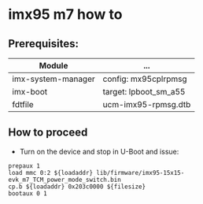 # imx95 m7 how to

## Prerequisites:

|Module| ... |
|---|---|
|imx-system-manager|config: mx95cplrpmsg|
|imx-boot|target: lpboot_sm_a55|
|fdtfile|ucm-imx95-rpmsg.dtb

## How to proceed
* Turn on the device and stop in U-Boot and issue:
```
prepaux 1
load mmc 0:2 ${loadaddr} lib/firmware/imx95-15x15-evk_m7_TCM_power_mode_switch.bin
cp.b ${loadaddr} 0x203c0000 ${filesize}
bootaux 0 1
```
